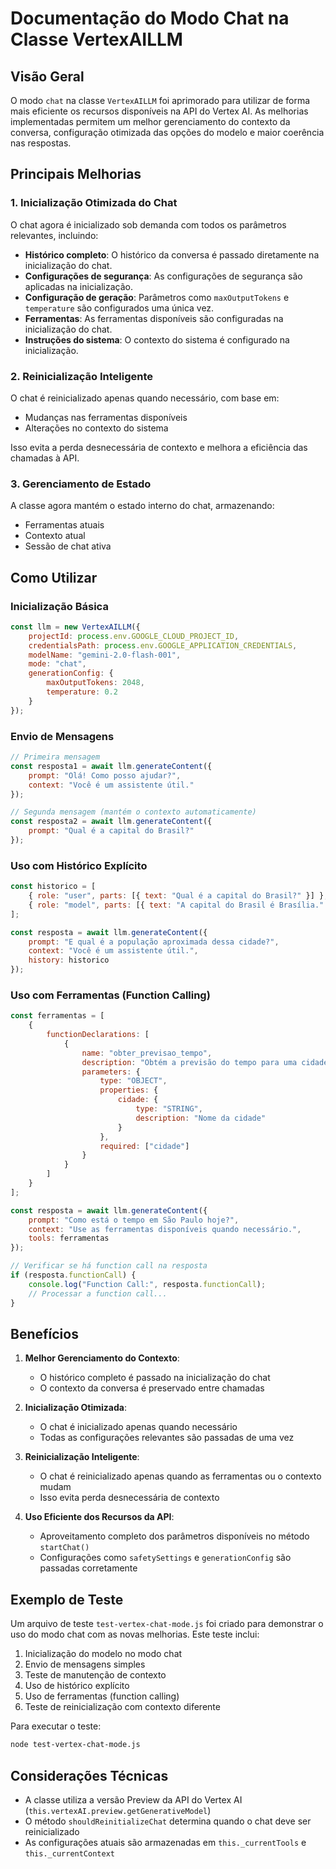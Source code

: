 # Documentação do Modo Chat na Classe VertexAILLM

## Visão Geral

O modo `chat` na classe `VertexAILLM` foi aprimorado para utilizar de forma mais eficiente os recursos disponíveis na API do Vertex AI. As melhorias implementadas permitem um melhor gerenciamento do contexto da conversa, configuração otimizada das opções do modelo e maior coerência nas respostas.

## Principais Melhorias

### 1. Inicialização Otimizada do Chat

O chat agora é inicializado sob demanda com todos os parâmetros relevantes, incluindo:

- **Histórico completo**: O histórico da conversa é passado diretamente na inicialização do chat.
- **Configurações de segurança**: As configurações de segurança são aplicadas na inicialização.
- **Configuração de geração**: Parâmetros como `maxOutputTokens` e `temperature` são configurados uma única vez.
- **Ferramentas**: As ferramentas disponíveis são configuradas na inicialização do chat.
- **Instruções do sistema**: O contexto do sistema é configurado na inicialização.

### 2. Reinicialização Inteligente

O chat é reinicializado apenas quando necessário, com base em:

- Mudanças nas ferramentas disponíveis
- Alterações no contexto do sistema

Isso evita a perda desnecessária de contexto e melhora a eficiência das chamadas à API.

### 3. Gerenciamento de Estado

A classe agora mantém o estado interno do chat, armazenando:

- Ferramentas atuais
- Contexto atual
- Sessão de chat ativa

## Como Utilizar

### Inicialização Básica

```javascript
const llm = new VertexAILLM({
    projectId: process.env.GOOGLE_CLOUD_PROJECT_ID,
    credentialsPath: process.env.GOOGLE_APPLICATION_CREDENTIALS,
    modelName: "gemini-2.0-flash-001",
    mode: "chat",
    generationConfig: {
        maxOutputTokens: 2048,
        temperature: 0.2
    }
});
```

### Envio de Mensagens

```javascript
// Primeira mensagem
const resposta1 = await llm.generateContent({
    prompt: "Olá! Como posso ajudar?",
    context: "Você é um assistente útil."
});

// Segunda mensagem (mantém o contexto automaticamente)
const resposta2 = await llm.generateContent({
    prompt: "Qual é a capital do Brasil?"
});
```

### Uso com Histórico Explícito

```javascript
const historico = [
    { role: "user", parts: [{ text: "Qual é a capital do Brasil?" }] },
    { role: "model", parts: [{ text: "A capital do Brasil é Brasília." }] }
];

const resposta = await llm.generateContent({
    prompt: "E qual é a população aproximada dessa cidade?",
    context: "Você é um assistente útil.",
    history: historico
});
```

### Uso com Ferramentas (Function Calling)

```javascript
const ferramentas = [
    {
        functionDeclarations: [
            {
                name: "obter_previsao_tempo",
                description: "Obtém a previsão do tempo para uma cidade",
                parameters: {
                    type: "OBJECT",
                    properties: {
                        cidade: {
                            type: "STRING",
                            description: "Nome da cidade"
                        }
                    },
                    required: ["cidade"]
                }
            }
        ]
    }
];

const resposta = await llm.generateContent({
    prompt: "Como está o tempo em São Paulo hoje?",
    context: "Use as ferramentas disponíveis quando necessário.",
    tools: ferramentas
});

// Verificar se há function call na resposta
if (resposta.functionCall) {
    console.log("Function Call:", resposta.functionCall);
    // Processar a function call...
}
```

## Benefícios

1. **Melhor Gerenciamento do Contexto**:
   - O histórico completo é passado na inicialização do chat
   - O contexto da conversa é preservado entre chamadas

2. **Inicialização Otimizada**:
   - O chat é inicializado apenas quando necessário
   - Todas as configurações relevantes são passadas de uma vez

3. **Reinicialização Inteligente**:
   - O chat é reinicializado apenas quando as ferramentas ou o contexto mudam
   - Isso evita perda desnecessária de contexto

4. **Uso Eficiente dos Recursos da API**:
   - Aproveitamento completo dos parâmetros disponíveis no método `startChat()`
   - Configurações como `safetySettings` e `generationConfig` são passadas corretamente

## Exemplo de Teste

Um arquivo de teste `test-vertex-chat-mode.js` foi criado para demonstrar o uso do modo chat com as novas melhorias. Este teste inclui:

1. Inicialização do modelo no modo chat
2. Envio de mensagens simples
3. Teste de manutenção de contexto
4. Uso de histórico explícito
5. Uso de ferramentas (function calling)
6. Teste de reinicialização com contexto diferente

Para executar o teste:

```bash
node test-vertex-chat-mode.js
```

## Considerações Técnicas

- A classe utiliza a versão Preview da API do Vertex AI (`this.vertexAI.preview.getGenerativeModel`)
- O método `shouldReinitializeChat` determina quando o chat deve ser reinicializado
- As configurações atuais são armazenadas em `this._currentTools` e `this._currentContext`
